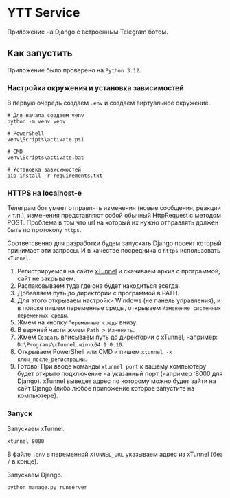 # YTT Service

Приложение на Django с встроенным Telegram ботом.

## Как запустить

Приложение было проверено на `Python 3.12`.

### Настройка окружения и установка зависимостей

В первую очередь создаем `.env` и создаем виртуальное окружение.

```
# Для начала создаем venv
python -m venv venv

# PowerShell
venv\Scripts\activate.ps1

# CMD
venv\Scripts\activate.bat

# Установка зависимостей
pip install -r requirements.txt
```

### HTTPS на localhost-е

Телеграм бот умеет отправлять изменения (новые сообщения, реакции и т.п.), изменения представляют собой обычный HttpRequest с методом POST. Проблема в том что url на который их нужно отправлять должен быть по протоколу `https`.

Соответсвенно для разработки будем запускать Django проект который принимает эти запросы. И в качестве посредника с `https` использовать `xTunnel`.

1. Регистрируемся на сайте [xTunnel](https://xtunnel.ru/) и скачиваем архив с программой, сайт не закрываем.
2. Распаковываем туда где она будет находиться всегда.
3. Добавляем путь до директории с программой в PATH.
4. Для этого открываем настройки Windows (не панель управления), и в поиске пишем переменные среды, открываем `Изменение системных переменных среды`.
5. Жмем на кнопку `Переменные среды` внизу.
6. В верхней части жмем `Path > Изменить`.
7. Жмем `Создать` вписываем путь до директории с xTunnel, например: `D:\Programs\xTunnel.win-x64.1.0.10`.
8. Открываем PowerShell или CMD и пишем `xtunnel -k ключ_после_регистрации`.
9. Готово! При вводе команды `xtunnel port` к вашему компьютеру будет открыто подключение на указанный порт (например :8000 для Django). xTunnel выведет адрес по которому можно будет зайти на сайт Django (либо любое приложение которое запустите на компьютере).

### Запуск

Запускаем xTunnel.

```
xtunnel 8000
```

В файле `.env` в переменной `XTUNNEL_URL` указываем адрес из xTunnel (без `/` в конце).

Запускаем Django.

```
python manage.py runserver
```
